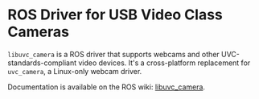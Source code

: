 ROS Driver for USB Video Class Cameras
======================================

`libuvc_camera` is a ROS driver that supports webcams and other UVC-standards-compliant video devices.
It's a cross-platform replacement for `uvc_camera`, a Linux-only webcam driver.

Documentation is available on the ROS wiki: [libuvc_camera](http://wiki.ros.org/libuvc_camera).
